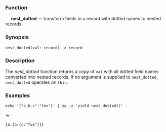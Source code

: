 ### Function

&emsp; **nest_dotted** &mdash; transform fields in a record with dotted names
to nested records.

### Synopsis

```
nest_dotted(val: record) -> record
```
### Description
The _nest_dotted_ function returns a copy of `val` with all dotted field names
converted into nested records. If no argument is supplied to `nest_dotted`,
`nest_dotted` operates on `this`.

### Examples

```mdtest-command
echo '{"a.b.c":"foo"}' | zq -z 'yield nest_dotted()' -
```
=>
```mdtest-output
{a:{b:{c:"foo"}}}
```
